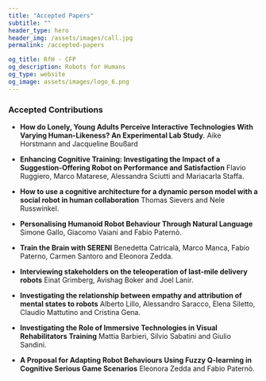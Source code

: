 ```yaml
---
title: "Accepted Papers"
subtitle: ""
header_type: hero
header_img: /assets/images/call.jpg
permalink: /accepted-papers

og_title: RfH - CFP
og_description: Robots for Humans
og_type: website
og_image: assets/images/logo_6.png
---
```


### Accepted Contributions
* **How do Lonely, Young Adults Perceive Interactive Technologies With Varying Human-Likeness? An Experimental Lab Study**. Aike Horstmann and Jacqueline Boußard

* **Enhancing Cognitive Training: Investigating the Impact of a Suggestion-Offering Robot on Performance and Satisfaction** Flavio Ruggiero, Marco Matarese, Alessandra Sciutti and Mariacarla Staffa.

* **How to use a cognitive architecture for a dynamic person model with a social robot in human collaboration** Thomas Sievers and Nele Russwinkel.

* **Personalising Humanoid Robot Behaviour Through Natural Language** Simone Gallo, Giacomo Vaiani and Fabio Paternò.

* **Train the Brain with SERENI** Benedetta Catricalà, Marco Manca, Fabio Paterno, Carmen Santoro and Eleonora Zedda. 

* **Interviewing stakeholders on the teleoperation of last-mile delivery robots** Einat Grimberg, Avishag Boker and Joel Lanir.

* **Investigating the relationship between empathy and attribution of mental states to robots** Alberto Lillo, Alessandro Saracco, Elena Siletto, Claudio Mattutino and Cristina Gena.

* **Investigating the Role of Immersive Technologies in Visual Rehabilitators Training** Mattia Barbieri, Silvio Sabatini and Giulio Sandini.

* **A Proposal for Adapting Robot Behaviours Using Fuzzy Q-learning in Cognitive Serious Game Scenarios** Eleonora Zedda and Fabio Paternò.